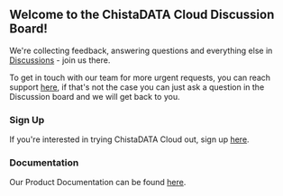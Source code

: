 ## Welcome to the ChistaDATA Cloud Discussion Board!

We're collecting feedback, answering questions and everything else in [Discussions](https://github.com/ChistaDATA/Cloud/discussions) - join us there.

To get in touch with our team for more urgent requests, you can reach support [here](https://support.chistadata.com/), if that's not the case you can just ask a question in the Discussion board and we will get back to you.

### Sign Up

If you're interested in trying ChistaDATA Cloud out, sign up [here](https://chistadata.io).

### Documentation

Our Product Documentation can be found [here](http://docs.cloud.chistadata.io).
